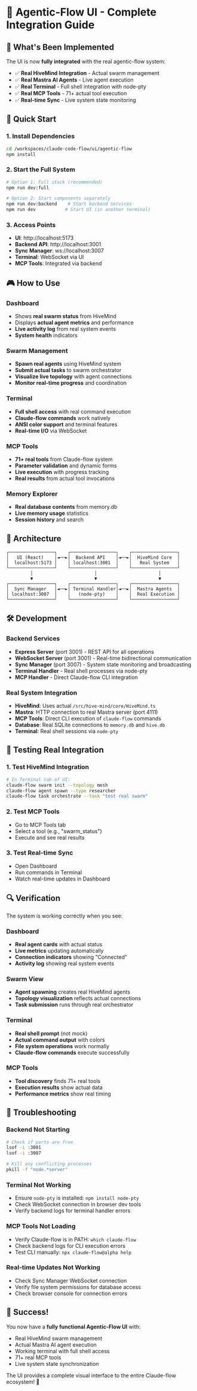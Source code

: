 # 🚀 Agentic-Flow UI - Complete Integration Guide

## 🎯 What's Been Implemented

The UI is now **fully integrated** with the real agentic-flow system:

- ✅ **Real HiveMind Integration** - Actual swarm management
- ✅ **Real Mastra AI Agents** - Live agent execution  
- ✅ **Real Terminal** - Full shell integration with node-pty
- ✅ **Real MCP Tools** - 71+ actual tool execution
- ✅ **Real-time Sync** - Live system state monitoring

## 🚀 Quick Start

### 1. Install Dependencies
```bash
cd /workspaces/claude-code-flow/ui/agentic-flow
npm install
```

### 2. Start the Full System
```bash
# Option 1: Full stack (recommended)
npm run dev:full

# Option 2: Start components separately
npm run dev:backend    # Start backend services
npm run dev           # Start UI (in another terminal)
```

### 3. Access Points
- **UI**: http://localhost:5173
- **Backend API**: http://localhost:3001  
- **Sync Manager**: ws://localhost:3007
- **Terminal**: WebSocket via UI
- **MCP Tools**: Integrated via backend

## 🎮 How to Use

### Dashboard
- Shows **real swarm status** from HiveMind
- Displays **actual agent metrics** and performance
- **Live activity log** from real system events
- **System health** indicators

### Swarm Management
- **Spawn real agents** using HiveMind system
- **Submit actual tasks** to swarm orchestrator
- **Visualize live topology** with agent connections
- **Monitor real-time progress** and coordination

### Terminal
- **Full shell access** with real command execution
- **Claude-flow commands** work natively
- **ANSI color support** and terminal features
- **Real-time I/O** via WebSocket

### MCP Tools
- **71+ real tools** from Claude-flow system
- **Parameter validation** and dynamic forms
- **Live execution** with progress tracking
- **Real results** from actual tool invocations

### Memory Explorer
- **Real database contents** from memory.db
- **Live memory usage** statistics
- **Session history** and search

## 🔧 Architecture

```
┌─────────────────┐    ┌─────────────────┐    ┌─────────────────┐
│   UI (React)    │◄──►│  Backend API    │◄──►│  HiveMind Core  │
│  localhost:5173 │    │ localhost:3001  │    │   Real System   │
└─────────────────┘    └─────────────────┘    └─────────────────┘
         │                       │                       │
         ▼                       ▼                       ▼
┌─────────────────┐    ┌─────────────────┐    ┌─────────────────┐
│  Sync Manager   │◄──►│ Terminal Handler│◄──►│  Mastra Agents  │
│ localhost:3007  │    │   (node-pty)    │    │  Real Execution │
└─────────────────┘    └─────────────────┘    └─────────────────┘
```

## 🛠️ Development

### Backend Services
- **Express Server** (port 3001) - REST API for all operations
- **WebSocket Server** (port 3001) - Real-time bidirectional communication  
- **Sync Manager** (port 3007) - System state monitoring and broadcasting
- **Terminal Handler** - Real shell processes via node-pty
- **MCP Handler** - Direct Claude-flow CLI integration

### Real System Integration
- **HiveMind**: Uses actual `/src/hive-mind/core/HiveMind.ts`
- **Mastra**: HTTP connection to real Mastra server (port 4111)
- **MCP Tools**: Direct CLI execution of `claude-flow` commands
- **Database**: Real SQLite connections to `memory.db` and `hive.db`
- **Terminal**: Real shell sessions via `node-pty`

## 🎯 Testing Real Integration

### 1. Test HiveMind Integration
```bash
# In Terminal tab of UI:
claude-flow swarm init --topology mesh
claude-flow agent spawn --type researcher
claude-flow task orchestrate --task "test real swarm"
```

### 2. Test MCP Tools
- Go to MCP Tools tab
- Select a tool (e.g., "swarm_status")
- Execute and see real results

### 3. Test Real-time Sync
- Open Dashboard
- Run commands in Terminal
- Watch real-time updates in Dashboard

## 🔍 Verification

The system is working correctly when you see:

### Dashboard
- **Real agent cards** with actual status
- **Live metrics** updating automatically
- **Connection indicators** showing "Connected"
- **Activity log** showing real system events

### Swarm View  
- **Agent spawning** creates real HiveMind agents
- **Topology visualization** reflects actual connections
- **Task submission** runs through real orchestrator

### Terminal
- **Real shell prompt** (not mock)
- **Actual command output** with colors
- **File system operations** work normally
- **Claude-flow commands** execute successfully

### MCP Tools
- **Tool discovery** finds 71+ real tools
- **Execution results** show actual data
- **Performance metrics** show real timing

## 🚨 Troubleshooting

### Backend Not Starting
```bash
# Check if ports are free
lsof -i :3001
lsof -i :3007

# Kill any conflicting processes
pkill -f "node.*server"
```

### Terminal Not Working
- Ensure `node-pty` is installed: `npm install node-pty`
- Check WebSocket connection in browser dev tools
- Verify backend logs for terminal handler errors

### MCP Tools Not Loading
- Verify Claude-flow is in PATH: `which claude-flow`
- Check backend logs for CLI execution errors
- Test CLI manually: `npx claude-flow@alpha help`

### Real-time Updates Not Working
- Check Sync Manager WebSocket connection
- Verify file system permissions for database access
- Check browser console for connection errors

## 🎉 Success!

You now have a **fully functional Agentic-Flow UI** with:
- Real HiveMind swarm management
- Actual Mastra AI agent execution
- Working terminal with full shell access
- 71+ real MCP tools
- Live system state synchronization

The UI provides a complete visual interface to the entire Claude-flow ecosystem! 🚀